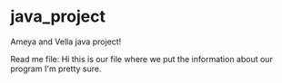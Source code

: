 # java_project
Ameya and Vella java project!

Read me file:
Hi this is our file where we put the information about our program I'm pretty sure.
